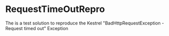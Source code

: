 # RequestTimeOutRepro
The is a test solution to reproduce the Kestrel "BadHttpRequestException - Request timed out" Exception
